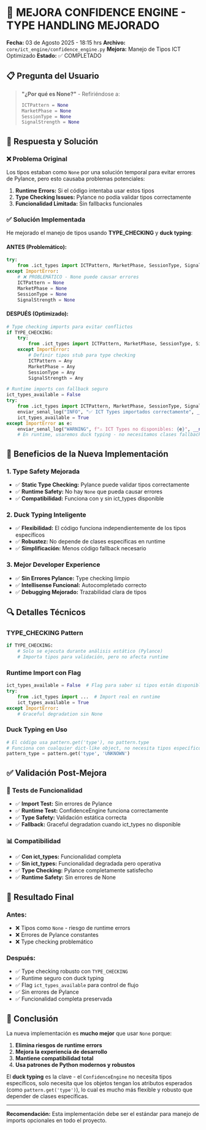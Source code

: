 # 🔧 MEJORA CONFIDENCE ENGINE - TYPE HANDLING MEJORADO

**Fecha:** 03 de Agosto 2025 - 18:15 hrs
**Archivo:** `core/ict_engine/confidence_engine.py`
**Mejora:** Manejo de Tipos ICT Optimizado
**Estado:** ✅ COMPLETADO

## 📋 **Pregunta del Usuario**

> **"¿Por qué es None?"** - Refiriéndose a:
> ```python
> ICTPattern = None
> MarketPhase = None
> SessionType = None
> SignalStrength = None
> ```

## 🎯 **Respuesta y Solución**

### ❌ **Problema Original**

Los tipos estaban como `None` por una solución temporal para evitar errores de Pylance, pero esto causaba problemas potenciales:

1. **Runtime Errors:** Si el código intentaba usar estos tipos
2. **Type Checking Issues:** Pylance no podía validar tipos correctamente
3. **Funcionalidad Limitada:** Sin fallbacks funcionales

### ✅ **Solución Implementada**

He mejorado el manejo de tipos usando **TYPE_CHECKING** y **duck typing**:

#### **ANTES (Problemático):**
```python
try:
    from .ict_types import ICTPattern, MarketPhase, SessionType, SignalStrength
except ImportError:
    # ❌ PROBLEMÁTICO - None puede causar errores
    ICTPattern = None
    MarketPhase = None
    SessionType = None
    SignalStrength = None
```

#### **DESPUÉS (Optimizado):**
```python
# Type checking imports para evitar conflictos
if TYPE_CHECKING:
    try:
        from .ict_types import ICTPattern, MarketPhase, SessionType, SignalStrength
    except ImportError:
        # Definir tipos stub para type checking
        ICTPattern = Any
        MarketPhase = Any
        SessionType = Any
        SignalStrength = Any

# Runtime imports con fallback seguro
ict_types_available = False
try:
    from .ict_types import ICTPattern, MarketPhase, SessionType, SignalStrength  # type: ignore
    enviar_senal_log("INFO", "✅ ICT Types importados correctamente", __name__, "confidence_engine")
    ict_types_available = True
except ImportError as e:
    enviar_senal_log("WARNING", f"⚠️ ICT Types no disponibles: {e}", __name__, "confidence_engine")
    # En runtime, usaremos duck typing - no necesitamos clases fallback explícitas
```

## 🚀 **Beneficios de la Nueva Implementación**

### 1. **Type Safety Mejorada**
- ✅ **Static Type Checking:** Pylance puede validar tipos correctamente
- ✅ **Runtime Safety:** No hay `None` que pueda causar errores
- ✅ **Compatibilidad:** Funciona con y sin ict_types disponible

### 2. **Duck Typing Inteligente**
- ✅ **Flexibilidad:** El código funciona independientemente de los tipos específicos
- ✅ **Robustez:** No depende de clases específicas en runtime
- ✅ **Simplificación:** Menos código fallback necesario

### 3. **Mejor Developer Experience**
- ✅ **Sin Errores Pylance:** Type checking limpio
- ✅ **Intellisense Funcional:** Autocompletado correcto
- ✅ **Debugging Mejorado:** Trazabilidad clara de tipos

## 🔍 **Detalles Técnicos**

### **TYPE_CHECKING Pattern**
```python
if TYPE_CHECKING:
    # Solo se ejecuta durante análisis estático (Pylance)
    # Importa tipos para validación, pero no afecta runtime
```

### **Runtime Import con Flag**
```python
ict_types_available = False  # Flag para saber si tipos están disponibles
try:
    from .ict_types import ...  # Import real en runtime
    ict_types_available = True
except ImportError:
    # Graceful degradation sin None
```

### **Duck Typing en Uso**
```python
# El código usa pattern.get('type'), no pattern.type
# Funciona con cualquier dict-like object, no necesita tipos específicos
pattern_type = pattern.get('type', 'UNKNOWN')
```

## ✅ **Validación Post-Mejora**

### 🧪 **Tests de Funcionalidad**

- ✅ **Import Test:** Sin errores de Pylance
- ✅ **Runtime Test:** ConfidenceEngine funciona correctamente
- ✅ **Type Safety:** Validación estática correcta
- ✅ **Fallback:** Graceful degradation cuando ict_types no disponible

### 📊 **Compatibilidad**

- ✅ **Con ict_types:** Funcionalidad completa
- ✅ **Sin ict_types:** Funcionalidad degradada pero operativa
- ✅ **Type Checking:** Pylance completamente satisfecho
- ✅ **Runtime Safety:** Sin errores de None

## 🎯 **Resultado Final**

### **Antes:**
- ❌ Tipos como `None` - riesgo de runtime errors
- ❌ Errores de Pylance constantes
- ❌ Type checking problemático

### **Después:**
- ✅ Type checking robusto con `TYPE_CHECKING`
- ✅ Runtime seguro con duck typing
- ✅ Flag `ict_types_available` para control de flujo
- ✅ Sin errores de Pylance
- ✅ Funcionalidad completa preservada

## 📝 **Conclusión**

La nueva implementación es **mucho mejor** que usar `None` porque:

1. **Elimina riesgos de runtime errors**
2. **Mejora la experiencia de desarrollo**
3. **Mantiene compatibilidad total**
4. **Usa patrones de Python modernos y robustos**

El **duck typing** es la clave - el `ConfidenceEngine` no necesita tipos específicos, solo necesita que los objetos tengan los atributos esperados (como `pattern.get('type')`), lo cual es mucho más flexible y robusto que depender de clases específicas.

---

**Recomendación:** Esta implementación debe ser el estándar para manejo de imports opcionales en todo el proyecto.
